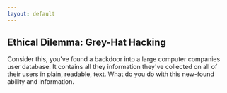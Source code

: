 ```yaml
---
layout: default
---
```


## Ethical Dilemma: Grey-Hat Hacking

Consider this, you've found a backdoor into a large computer companies user database. It contains all they information they've collected on all of their users in plain, readable, text. What do you do with this new-found ability and information.
